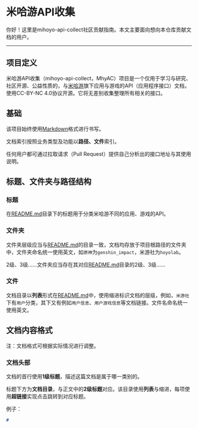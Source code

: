 # 米哈游API收集

你好！这里是mihoyo-api-collect社区贡献指南。本文主要面向想向本仓库贡献文档的用户。

---

## 项目定义

米哈游API收集（mihoyo-api-collect，MhyAC）项目是一个仅用于学习与研究、社区开源、公益性质的，与[米哈游](https://www.mihoyo.com/)旗下应用与游戏的API（应用程序接口）文档，使用CC-BY-NC 4.0协议开源。它将无差别收集整理所有相关的接口。

## 基础

该项目始终使用[Markdown](https://markdown.com.cn/)格式进行书写。

文档索引按照业务类型及功能以**路径、文件**索引。

任何用户都可通过拉取请求（Pull Request）提供自己分析出的接口地址与其使用说明。

## 标题、文件夹与路径结构

### 标题

在[README.md](README.md)目录下的标题用于分类米哈游不同的应用、游戏的API。

### 文件夹

文件夹层级应当与[README.md](README.md)的目录一致，文档均存放于项目根路径的文件夹中，文件夹命名统一使用英文，如`原神`为`genshin_impact`，米游社为`hoyolab`。

2级、3级……文件夹应当存在其对应[README.md](README.md)目录的2级、3级……

### 文件

文档目录以**列表**形式在[README.md](README.md)中，使用缩进标识文档的层级，例如，`米游社`下有`用户`分类，其下又有例如`用户信息`、`用户游戏信息`等文档链接。文件名命名统一使用英文。

## 文档内容格式

注：文档格式可根据实际情况进行调整。

### 文档头部

文档的首行使用**1级标题**，描述这篇文档是属于哪一类别的。

标题下方为**文档目录**，与正文中的**2级标题**对应。该目录使用**列表**与缩进，每项使用**超链接**实现点击跳转到对应标题。

例子：

```md
# 
```



